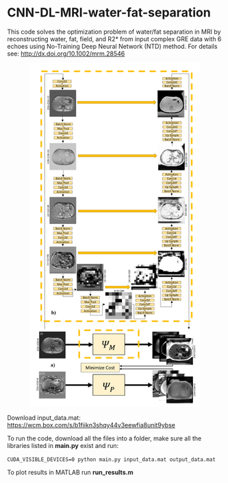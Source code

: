 # CNN-DL-MRI-water-fat-separation

This code solves the optimization problem of water/fat separation in MRI by reconstructing water, fat, field, and R2* from input complex GRE data with 6 echoes using No-Training Deep Neural Network (NTD) method. For details see:
http://dx.doi.org/10.1002/mrm.28546




<p align="center">
  <img src="https://github.com/RaminJafari/DL-MRI-Water-Fat-Separation/blob/master/network.png" width="400" height="800" />
</p>




Download input_data.mat:
https://wcm.box.com/s/b1fiikn3shqy44v3eewfia8unit9ybse

To run the code, download all the files into a folder, make sure all the libraries listed in **main.py** exist and run:

```CUDA_VISIBLE_DEVICES=0 python main.py input_data.mat output_data.mat```

To plot results in MATLAB run **run_results.m**

